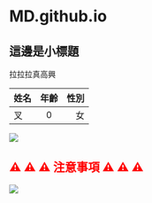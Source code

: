 # MD.github.io
##  這邊是小標題
拉拉拉真高興

|姓名|年齡|性別|
|:---|:---:|----:|
|叉|0|女|

![](https://i.imgur.com/rOHEVdV.jpg)

##  <font color="#f00"> ⚠ ⚠ ⚠ 注意事項  ⚠ ⚠ ⚠ </font> 

[![](http://img.youtube.com/vi/4VrBmipOGAo/0.jpg)](http://www.youtube.com/watch?v=4VrBmipOGAo "")